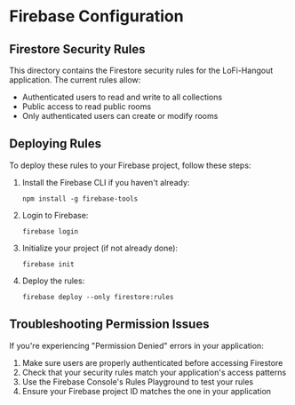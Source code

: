 # Firebase Configuration

## Firestore Security Rules

This directory contains the Firestore security rules for the LoFi-Hangout application. The current rules allow:

- Authenticated users to read and write to all collections
- Public access to read public rooms
- Only authenticated users can create or modify rooms

## Deploying Rules

To deploy these rules to your Firebase project, follow these steps:

1. Install the Firebase CLI if you haven't already:
   ```
   npm install -g firebase-tools
   ```

2. Login to Firebase:
   ```
   firebase login
   ```

3. Initialize your project (if not already done):
   ```
   firebase init
   ```

4. Deploy the rules:
   ```
   firebase deploy --only firestore:rules
   ```

## Troubleshooting Permission Issues

If you're experiencing "Permission Denied" errors in your application:

1. Make sure users are properly authenticated before accessing Firestore
2. Check that your security rules match your application's access patterns
3. Use the Firebase Console's Rules Playground to test your rules
4. Ensure your Firebase project ID matches the one in your application